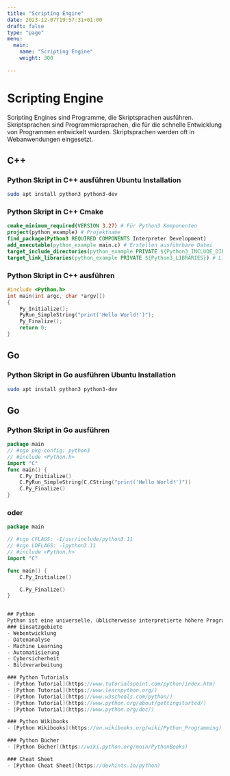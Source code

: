 ```yaml
---
title: "Scripting Engine"
date: 2023-12-07T19:57:31+01:00
draft: false
type: "page"
menu: 
  main:
    name: "Scripting Engine"
    weight: 300
    
---
```

# Scripting Engine
Scripting Engines sind Programme, die Skriptsprachen ausführen. Skriptsprachen sind Programmiersprachen, die für die schnelle Entwicklung von Programmen entwickelt wurden. Skriptsprachen werden oft in Webanwendungen eingesetzt.

## C++ 
### Python Skript in C++ ausführen Ubuntu Installation
```bash
sudo apt install python3 python3-dev
```
### Python Skript in C++ Cmake
```cmake
cmake_minimum_required(VERSION 3.27) # Für Python3 Komponenten
project(python_example) # Projektname
find_package(Python3 REQUIRED COMPONENTS Interpreter Development)
add_executable(python_example main.c) # Erstellen ausführbare Datei
target_include_directories(python_example PRIVATE ${Python3_INCLUDE_DIRS}) # include Python3 
target_link_libraries(python_example PRIVATE ${Python3_LIBRARIES}) # Linken Python3
```
### Python Skript in C++ ausführen
```c++
#include <Python.h>
int main(int argc, char *argv[])
{
    Py_Initialize();
    PyRun_SimpleString("print('Hello World!')");
    Py_Finalize();
    return 0;
}
```
## Go
### Python Skript in Go ausführen Ubuntu Installation
```bash
sudo apt install python3 python3-dev
```

## Go
### Python Skript in Go ausführen
```go
package main
// #cgo pkg-config: python3
// #include <Python.h>
import "C"
func main() {
    C.Py_Initialize()
    C.PyRun_SimpleString(C.CString("print('Hello World!')"))
    C.Py_Finalize()
}
```
### oder
```go
package main

// #cgo CFLAGS: -I/usr/include/python3.11
// #cgo LDFLAGS: -lpython3.11
// #include <Python.h>
import "C"

func main() {
    C.Py_Initialize()

	C.Py_Finalize()
}


## Python
Python ist eine universelle, üblicherweise interpretierte höhere Programmiersprache. 
### Einsatzgebiete
- Webentwicklung
- Datenanalyse
- Machine Learning
- Automatisierung
- Cybersicherheit
- Bildverarbeitung

### Python Tutorials
- [Python Tutorial](https://www.tutorialspoint.com/python/index.htm)
- [Python Tutorial](https://www.learnpython.org/)
- [Python Tutorial](https://www.w3schools.com/python/)
- [Python Tutorial](https://www.python.org/about/gettingstarted/)
- [Python Tutorial](https://www.python.org/doc/)

### Python Wikibooks
- [Python Wikibooks](https://en.wikibooks.org/wiki/Python_Programming)

### Python Bücher
- [Python Bücher](https://wiki.python.org/moin/PythonBooks)

### Cheat Sheet
- [Python Cheat Sheet](https://devhints.io/python)

